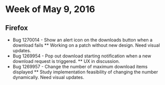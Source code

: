 # Week of May 9, 2016

## Firefox

* Bug 1270014 - Show an alert icon on the downloads button when a download fails
** Working on a patch without new design. Need visual updates.
* Bug 1269954 - Pop out download starting notification when a new download request is triggered.
** UX in discussion.
* Bug 1269957 - Change the number of maximum download items displayed
** Study implementation feasibility of changing the number dynamically. Need visual updates.
